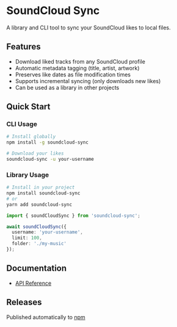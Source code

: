 # SoundCloud Sync

A library and CLI tool to sync your SoundCloud likes to local files.

## Features

- Download liked tracks from any SoundCloud profile
- Automatic metadata tagging (title, artist, artwork)
- Preserves like dates as file modification times
- Supports incremental syncing (only downloads new likes)
- Can be used as a library in other projects

## Quick Start

### CLI Usage

```bash
# Install globally
npm install -g soundcloud-sync

# Download your likes
soundcloud-sync -u your-username
```

### Library Usage

```bash
# Install in your project
npm install soundcloud-sync
# or
yarn add soundcloud-sync
```

```typescript
import { soundCloudSync } from 'soundcloud-sync';

await soundCloudSync({
  username: 'your-username',
  limit: 100,
  folder: './my-music'
});
```

## Documentation

- [API Reference](API.md)

## Releases

Published automatically to [npm](https://www.npmjs.com/package/soundcloud-sync)
